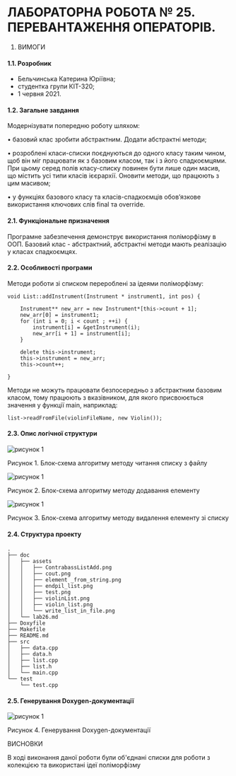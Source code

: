 # ЛАБОРАТОРНА РОБОТА № 25. ПЕРЕВАНТАЖЕННЯ ОПЕРАТОРІВ.
1. ВИМОГИ
#### 1.1. Розробник
* Бельчинська Катерина Юріївна;
* студентка групи КІТ-320;
* 1 червня 2021.
#### 1.2. Загальне завдання

Модернізувати попередню роботу шляхом:

• базовий клас зробити абстрактним. Додати абстрактні методи;

• розроблені класи-списки поєднуються до одного класу таким чином, 
щоб він міг працювати як з базовим класом, так і з його спадкоємцями. При цьому серед полів класу-списку повинен бути лише один масив, що містить усі типи класів ієєрархії. Оновити методи, що працюють з цим масивом;

• у функціях базового класу та класів-спадкоємців обов’язкове використання ключових слів final та override.

#### 2.1. Функціональне призначення

Програмне забезпечення демонструє використання поліморфізму в ООП. Базовий клас - абстрактний, абстрактні методи мають реалізацію у класах спадкоємцях.


#### 2.2. Особливості програми
Методи роботи зі списком перероблені за ідеями поліморфізму:


```
void List::addInstrument(Instrument * instrument1, int pos) {

    Instrument** new_arr = new Instrument*[this->count + 1];
    new_arr[0] = instrument1;
    for (int i = 0; i < count ; ++i) {
        instrument[i] = &getInstrument(i);
        new_arr[i + 1] = instrument[i];
    }

    delete this->instrument;
    this->instrument = new_arr;
    this->count++;

}
```

 Методи не можуть працювати безпосередньо з абстрактним базовим класом, тому працюють з вказівником, для якого присвоюється значення у функції main, наприклад:

```
list->readFromFile(violinFileName, new Violin());
```
#### 2.3. Опис логічної структури

![рисунок 1](assets/readFromFile.png)

Рисунок 1. Блок-схема алгоритму методу читання списку з файлу

![рисунок 1](assets/addInstrument.png)

Рисунок 2. Блок-схема алгоритму методу додавання елементу

![рисунок 1](assets/removeInstrument.png)

Рисунок 3. Блок-схема алгоритму методу видалення елементу зі списку

#### 2.4. Структура проекту

```
.
├── doc
│   ├── assets
│   │   ├── ContrabassListAdd.png
│   │   ├── cout.png
│   │   ├── element _from_string.png
│   │   ├── endpil_list.png
│   │   ├── test.png
│   │   ├── violinList.png
│   │   ├── violin_list.png
│   │   └── write_list_in_file.png
│   └── lab26.md
├── Doxyfile
├── Makefile
├── README.md
├── src
│   ├── data.cpp
│   ├── data.h
│   ├── list.cpp
│   ├── list.h
│   └── main.cpp
└── test
    └── test.cpp

```

#### 2.5. Генерування Doxygen-документації

![рисунок 1](assets/doxygen.png)

Рисунок 4. Генерування Doxygen-документації

ВИСНОВКИ

В ході виконання даної роботи були об'єднані списки для роботи з колекцією та використані ідеї поліморфізму


